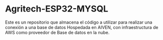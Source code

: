 # Agritech-ESP32-MYSQL
Este es un repositorio que almacena el código a utilizar para realizar una conexión a una base de datos Hospedada en AIVEN, con infraestructura de AWS como proveedor de Base de datos en la nube.
